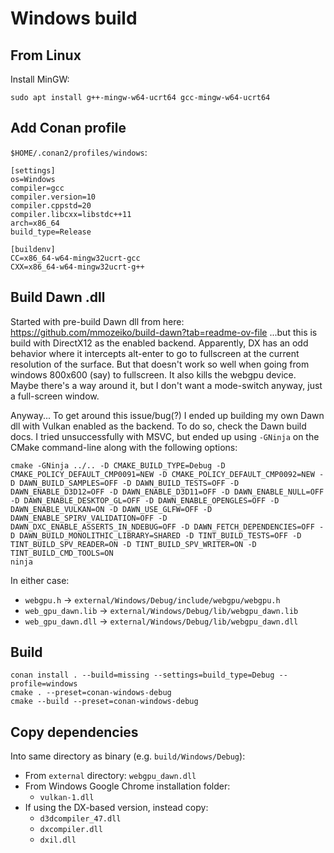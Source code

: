 # Windows build

## From Linux
Install MinGW:
```shell
sudo apt install g++-mingw-w64-ucrt64 gcc-mingw-w64-ucrt64
```

## Add Conan profile
`$HOME/.conan2/profiles/windows`:
```
[settings]
os=Windows
compiler=gcc
compiler.version=10
compiler.cppstd=20
compiler.libcxx=libstdc++11
arch=x86_64
build_type=Release

[buildenv]
CC=x86_64-w64-mingw32ucrt-gcc
CXX=x86_64-w64-mingw32ucrt-g++
```

## Build Dawn .dll
Started with pre-build Dawn dll from here: https://github.com/mmozeiko/build-dawn?tab=readme-ov-file
...but this is build with DirectX12 as the enabled backend. Apparently, DX has an odd behavior where it
intercepts alt-enter to go to fullscreen at the current resolution of the surface. But that doesn't work
so well when going from windows 800x600 (say) to fullscreen. It also kills the webgpu device. Maybe
there's a way around it, but I don't want a mode-switch anyway, just a full-screen window.

Anyway... To get around this issue/bug(?) I ended up building my own Dawn dll with Vulkan enabled as the backend.
To do so, check the Dawn build docs. I tried unsuccessfully with MSVC, but ended up using `-GNinja` on the CMake
command-line along with the following options:
```shell
cmake -GNinja ../.. -D CMAKE_BUILD_TYPE=Debug -D CMAKE_POLICY_DEFAULT_CMP0091=NEW -D CMAKE_POLICY_DEFAULT_CMP0092=NEW -D DAWN_BUILD_SAMPLES=OFF -D DAWN_BUILD_TESTS=OFF -D DAWN_ENABLE_D3D12=OFF -D DAWN_ENABLE_D3D11=OFF -D DAWN_ENABLE_NULL=OFF -D DAWN_ENABLE_DESKTOP_GL=OFF -D DAWN_ENABLE_OPENGLES=OFF -D DAWN_ENABLE_VULKAN=ON -D DAWN_USE_GLFW=OFF -D DAWN_ENABLE_SPIRV_VALIDATION=OFF -D DAWN_DXC_ENABLE_ASSERTS_IN_NDEBUG=OFF -D DAWN_FETCH_DEPENDENCIES=OFF -D DAWN_BUILD_MONOLITHIC_LIBRARY=SHARED -D TINT_BUILD_TESTS=OFF -D TINT_BUILD_SPV_READER=ON -D TINT_BUILD_SPV_WRITER=ON -D TINT_BUILD_CMD_TOOLS=ON
ninja
```

In either case:
* `webgpu.h` -> `external/Windows/Debug/include/webgpu/webgpu.h`
* `web_gpu_dawn.lib` -> `external/Windows/Debug/lib/webgpu_dawn.lib`
* `web_gpu_dawn.dll` -> `external/Windows/Debug/lib/webgpu_dawn.dll`

## Build
```shell
conan install . --build=missing --settings=build_type=Debug --profile=windows
cmake . --preset=conan-windows-debug
cmake --build --preset=conan-windows-debug
```

## Copy dependencies
Into same directory as binary (e.g. `build/Windows/Debug`):
* From `external` directory: `webgpu_dawn.dll`
* From Windows Google Chrome installation folder:
  * `vulkan-1.dll`
* If using the DX-based version, instead copy:
  * `d3dcompiler_47.dll`
  * `dxcompiler.dll`
  * `dxil.dll`